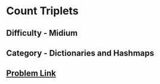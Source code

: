 # Count Triplets
## Difficulty - Midium
## Category - Dictionaries and Hashmaps 
## [Problem Link](https://www.hackerrank.com/challenges/count-triplets-1/problem?h_l=interview&playlist_slugs%5B%5D=interview-preparation-kit&playlist_slugs%5B%5D=dictionaries-hashmaps)